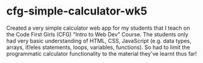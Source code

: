 # cfg-simple-calculator-wk5
Created a very simple calculator web app for my students that I teach on the Code First Girls (CFG) "Intro to Web Dev" Course. The students only had very basic understanding of HTML, CSS, JavaScript (e.g. data types, arrays, if/eles statements, loops, variables, functions). So had to limit the programmatic calculator functionality to the material they've learnt thus far!
